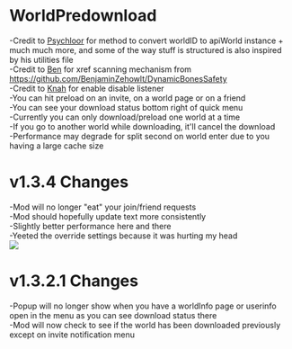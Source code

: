 # WorldPredownload <br>

-Credit to [Psychloor](https://github.com/Psychloor/AdvancedInvites/blob/master/AdvancedInvites/InviteHandler.cs) for method to convert worldID to apiWorld instance + much much more, and some of the way stuff is structured is also inspired by his utilities file<br>
-Credit to [Ben](https://github.com/BenjaminZehowlt/) for xref scanning mechanism from https://github.com/BenjaminZehowlt/DynamicBonesSafety <br>
-Credit to [Knah](https://github.com/knah/VRCMods/blob/master/UIExpansionKit/Components/EnableDisableListener.cs) for enable disable listener <br>
-You can hit preload on an invite, on a world page or on a friend <br>
-You can see your download status bottom right of quick menu <br>
-Currently you can only download/preload one world at a time <br>
-If you go to another world while downloading, it'll cancel the download <br>
-Performance may degrade for split second on world enter due to you having a large cache size <br>

# v1.3.4 Changes <br>
-Mod will no longer "eat" your join/friend requests<br>
-Mod should hopefully update text more consistently<br>
-Slightly better performance here and there<br>
-Yeeted the override settings because it was hurting my head <br>
<img src="https://cdn.discordapp.com/attachments/769569340856991754/796786175510708234/animethumbsdown7.jpg"/> <br>

# v1.3.2.1 Changes <br>
-Popup will no longer show when you have a worldInfo page or userinfo open in the menu as you can see download status there <br>
-Mod will now check to see if the world has been downloaded previously except on invite notification menu <br><br>


